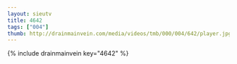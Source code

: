 ```yaml
--- 
layout: sieutv
title: 4642
tags: ["004"]
thumb: http://drainmainvein.com/media/videos/tmb/000/004/642/player.jpg
---
```

{% include drainmainvein key="4642" %} 
